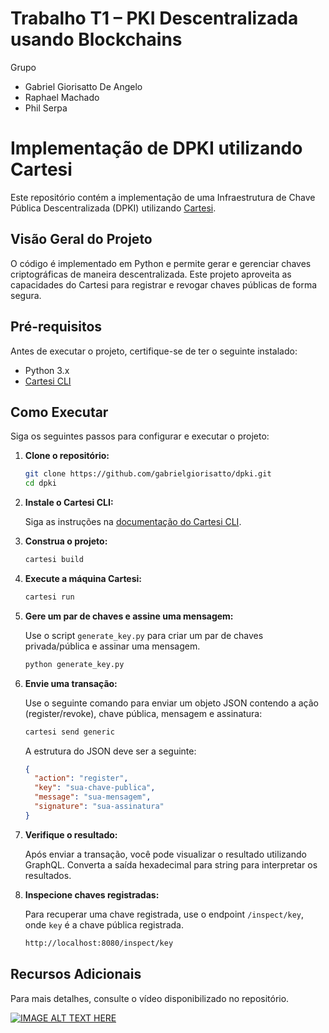 # Trabalho T1 – PKI Descentralizada usando Blockchains
Grupo
*   Gabriel Giorisatto De Angelo
*   Raphael Machado
*   Phil Serpa

# Implementação de DPKI utilizando Cartesi

Este repositório contém a implementação de uma Infraestrutura de Chave Pública Descentralizada (DPKI) utilizando [Cartesi](https://cartesi.io/).

## Visão Geral do Projeto

O código é implementado em Python e permite gerar e gerenciar chaves criptográficas de maneira descentralizada. Este projeto aproveita as capacidades do Cartesi para registrar e revogar chaves públicas de forma segura.

## Pré-requisitos

Antes de executar o projeto, certifique-se de ter o seguinte instalado:

- Python 3.x
- [Cartesi CLI](https://cartesi.io/docs/next/machine/cli/)

## Como Executar

Siga os seguintes passos para configurar e executar o projeto:

1. **Clone o repositório:**

   ```bash
   git clone https://github.com/gabrielgiorisatto/dpki.git
   cd dpki
   ```

2. **Instale o Cartesi CLI:**

   Siga as instruções na [documentação do Cartesi CLI](https://cartesi.io/docs/next/machine/cli/).

3. **Construa o projeto:**

   ```bash
   cartesi build
   ```

4. **Execute a máquina Cartesi:**

   ```bash
   cartesi run
   ```

5. **Gere um par de chaves e assine uma mensagem:**

   Use o script `generate_key.py` para criar um par de chaves privada/pública e assinar uma mensagem.

   ```bash
   python generate_key.py
   ```

6. **Envie uma transação:**

   Use o seguinte comando para enviar um objeto JSON contendo a ação (register/revoke), chave pública, mensagem e assinatura:

   ```bash
   cartesi send generic
   ```

   A estrutura do JSON deve ser a seguinte:

   ```json
   {
     "action": "register",
     "key": "sua-chave-publica",
     "message": "sua-mensagem",
     "signature": "sua-assinatura"
   }
   ```

7. **Verifique o resultado:**

   Após enviar a transação, você pode visualizar o resultado utilizando GraphQL. Converta a saída hexadecimal para string para interpretar os resultados.

8. **Inspecione chaves registradas:**

   Para recuperar uma chave registrada, use o endpoint `/inspect/key`, onde `key` é a chave pública registrada.

   ```bash
   http://localhost:8080/inspect/key
   ```

## Recursos Adicionais

Para mais detalhes, consulte o vídeo disponibilizado no repositório.

[![IMAGE ALT TEXT HERE](https://img.youtube.com/vi/nKP_J0pSDGg/0.jpg)](https://www.youtube.com/watch?v=nKP_J0pSDGg)
